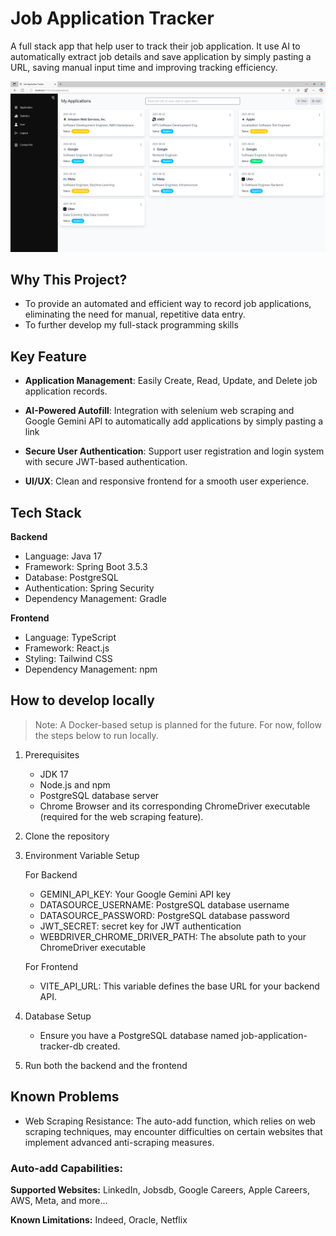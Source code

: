 # Job Application Tracker

A full stack app that help user to track their job application. It use AI to automatically extract job details and save application by simply pasting a URL, saving manual input time and improving tracking efficiency.


![ApplicationPage Screenshot](screenshot/screenshot.PNG)

## Why This Project?

* To provide an automated and efficient way to record job applications, eliminating the need for manual, repetitive data entry.
* To further develop my full-stack programming skills

## Key Feature

* **Application Management**: Easily Create, Read, Update, and Delete job application records.

* **AI-Powered Autofill**: Integration with selenium web scraping and Google Gemini API to automatically add applications by simply pasting a link

* **Secure User Authentication**: Support user registration and login system with secure JWT-based authentication.

* **UI/UX**: Clean and responsive frontend for a smooth user experience.

## Tech Stack

**Backend**
- Language: Java 17
- Framework: Spring Boot 3.5.3
- Database: PostgreSQL
- Authentication: Spring Security
- Dependency Management: Gradle

**Frontend**
- Language: TypeScript
- Framework: React.js
- Styling: Tailwind CSS
- Dependency Management: npm

## How to develop locally
> Note: A Docker-based setup is planned for the future. For now, follow the steps below to run locally.

1. Prerequisites
    * JDK 17
    * Node.js and npm
    * PostgreSQL database server
    * Chrome Browser and its corresponding ChromeDriver executable (required for the web scraping feature).

2. Clone the repository

3. Environment Variable Setup

    For Backend
    * GEMINI_API_KEY: Your Google Gemini API key
    * DATASOURCE_USERNAME: PostgreSQL database username
    * DATASOURCE_PASSWORD: PostgreSQL database password
    * JWT_SECRET: secret key for JWT authentication
    * WEBDRIVER_CHROME_DRIVER_PATH: The absolute path to your ChromeDriver executable

    For Frontend
    * VITE_API_URL: This variable defines the base URL for your backend API.
    
4. Database Setup
    * Ensure you have a PostgreSQL database named job-application-tracker-db created.

5. Run both the backend and the frontend

## Known Problems
* Web Scraping Resistance: The auto-add function, which relies on web scraping techniques, may encounter difficulties on certain websites that implement advanced anti-scraping measures.

### Auto-add Capabilities:

**Supported Websites:** LinkedIn, Jobsdb, Google Careers, Apple Careers, AWS, Meta, and more...

**Known Limitations:** Indeed, Oracle, Netflix 